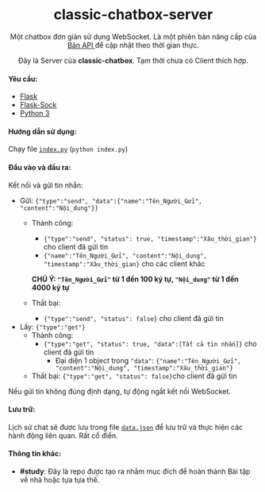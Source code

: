 <h1 align="center">classic-chatbox-server</h1>

<p align="center">Một chatbox đơn giản sử dụng WebSocket. Là một phiên bản nâng cấp của <a href="https://github.com/thanhgaming5550/classic-chatbox-server/tree/api"> Bản API </a> để cập nhật theo thời gian thực.</p>
<p align="center">Đây là Server của <b>classic-chatbox</b>. Tạm thời chưa có Client thích hợp.

<!-- Click vào <a href="https://github.com/thanhgaming5550/classic-chatbox-client">đây</a> để chuyển sang Client</p> -->

#### Yêu cầu:
- <a href="https://pypi.org/project/Flask/">Flask</a>
- <a href="https://pypi.org/project/flask-sock/">Flask-Sock</a>
- <a href="https://www.python.org/">Python 3</a>

#### Hướng dẫn sử dụng:
  Chạy file <a href="https://github.com/thanhgaming5550/classic-chatbox-server/blob/main/index.py">`index.py`</a> (`python index.py`)

#### Đầu vào và đầu ra:
Kết nối và gửi tin nhắn:
  - Gửi: `{"type":"send", "data":{"name":"Tên_Người_Gửi", "content":"Nội_dung"}}`
    - Thành công: 
      - `{"type":"send", "status": true, "timestamp":"Xâu_thời_gian"}` cho client đã gửi tin
      - `{"name":"Tên_Người_Gửi", "content":"Nội_dung", "timestamp":"Xâu_thời_gian}` cho các client khác

      <b>CHÚ Ý: `"Tên_Người_Gửi"` từ 1 đến 100 ký tự, `"Nội_dung"` từ 1 đến 4000 ký tự</b>
    - Thất bại:
      - `{"type":"send", "status": false}` cho client đã gửi tin
  - Lấy: `{"type":"get"}`
    - Thành công: 
      - `{"type":"get", "status": true, "data":[Tất cả tin nhắn]}` cho client đã gửi tin
        - Đại diện 1 object trong `"data"`: 
          `{"name":"Tên_Người_Gửi", "content":"Nội_dung", "timestamp":"Xâu_thời_gian"}`
    - Thất bại: 
      `{"type":"get", "status": false}`cho client đã gửi tin

Nếu gửi tin không đúng định dạng, tự động ngắt kết nối WebSocket.

#### Lưu trữ:
  Lịch sử chat sẽ được lưu trong file <a href="https://github.com/thanhgaming5550/classic-chatbox-server/blob/main/data.json">`data.json`</a> để lưu trữ và thực hiện các hành động liên quan. Rất cổ điển.
#### Thông tin khác:
- **#study**: Đây là repo được tạo ra nhằm mục đích để hoàn thành Bài tập về nhà hoặc tựa tựa thế.
